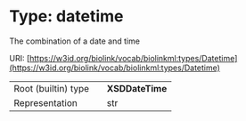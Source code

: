 
# Type: datetime


The combination of a date and time

URI: [https://w3id.org/biolink/vocab/biolinkml:types/Datetime](https://w3id.org/biolink/vocab/biolinkml:types/Datetime)

|  |  |  |
| --- | --- | --- |
| Root (builtin) type | | **XSDDateTime** |
| Representation | | str |
